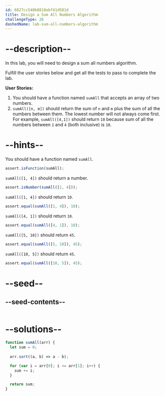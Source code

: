```yaml
---
id: 6827cc540b8818ebf41d581d
title: Design a Sum All Numbers Algorithm
challengeType: 26
dashedName: lab-sum-all-numbers-algorithm
---
```


# --description--

In this lab, you will need to design a sum all numbers algorithm.

Fulfill the user stories below and get all the tests to pass to complete the lab.

**User Stories:**

1. You should have a function named `sumAll` that accepts an array of two numbers.
1. `sumAll([n, m])` should return the sum of `n` and `m` plus the sum of all the numbers between them. The lowest number will not always come first. For example, `sumAll([4,1])` should return `10` because sum of all the numbers between `1` and `4` (both inclusive) is `10`.

# --hints--

You should have a function named `sumAll`.

```js
assert.isFunction(sumAll);
```

`sumAll([1, 4])` should return a number.

```js
assert.isNumber(sumAll([1, 4]));
```

`sumAll([1, 4])` should return `10`.

```js
assert.equal(sumAll([1, 4]), 10);
```

`sumAll([4, 1])` should return `10`.

```js
assert.equal(sumAll([4, 1]), 10);
```

`sumAll([5, 10])` should return `45`.

```js
assert.equal(sumAll([5, 10]), 45);
```

`sumAll([10, 5])` should return `45`.

```js
assert.equal(sumAll([10, 5]), 45);
```

# --seed--

## --seed-contents--

```js
```

# --solutions--

```js
function sumAll(arr) {
  let sum = 0;
  
  arr.sort((a, b) => a - b);

  for (var i = arr[0]; i <= arr[1]; i++) {
    sum += i;
  }

  return sum;
}
```
